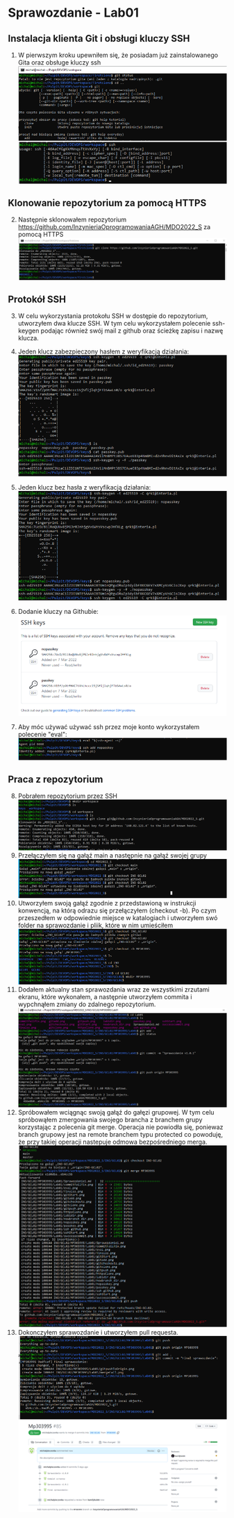 # Sprawozdanie - Lab01
## Instalacja klienta Git i obsługi kluczy SSH
1. W pierwszym kroku upewniłem się, że posiadam już zainstalowanego Gita oraz obsługe kluczy ssh
![Git working](./gitStart.png)
![Ssh working](./sshStart.png)

## Klonowanie repozytorium za pomocą HTTPS
2. Następnie sklonowałem repozytorium https://github.com/InzynieriaOprogramowaniaAGH/MDO2022_S za pomocą HTTPS
![https_clone](./httpsClone.png)
   
## Protokół SSH
3. W celu wykorzystania protokołu SSH w dostępie do repozytorium, utworzyłem dwa klucze SSH. 
W tym celu wykorzystałem polecenie ssh-keygen podając również swój mail z github oraz ścieżkę zapisu i nazwę klucza.
4. Jeden klucz zabezpieczony hasłem z weryfikacją działania:
![pass_key](./passkey.png)
   
5. Jeden klucz bez hasła z weryfikacją działania: 
![nopass_key](./nopasskey.png)

6. Dodanie kluczy na Githubie:
![github_keys](./ssh-github.png)

7. Aby móc używać  używać ssh przez moje konto wykorzystałem polecenie "eval":
   ![Alt text](./eval.png)
   
## Praca z repozytorium
8. Pobrałem repozytorium przez SSH
   ![Alt text](./gitclone.png)
9. Przełączyłem się na gałąź main a następnie na gałąź swojej grupy 
   ![Alt text](./gitcheckouts.png)
10. Utworzyłem swoją gałąź zgodnie z przedstawioną w instrukcji konwencją, na którą odrazu się przełączyłem (checkout -b).  Po czym przeszedłem w odpowiednie miejsce w katalogiach i utworzyłem swó folder na sprawozdanie i pliik, które w nim umieściłem
   ![Alt text](./newbranch_dir.png)
11. Dodałem aktualny stan sprawozdania wraz ze wszystkimi zrzutami ekranu, które wykonałem, a następnie utworzyłem commita i wypchnąłem zmiany do zdalnego repozytorium.
  ![Alt text](./gitpushToOrigin.png)
12. Spróbowałem wciągnąc swoją gałąź do gałęzi grupowej. W tym celu spróbowąłem zmergowania swojego brancha z branchem grupy korzystając z polecenia git merge.
Operacja nie powiodła się, poniewaz branch grupowy jest na remote branchem typu protected co powoduję, że przy takiej operacji nastepuje odmowa bezpośredniego merga.
  ![Alt text](./mergeFail.png)
13. Dokonczyłem sprawozdanie i utworzyłem pull requesta.
  ![Alt text](./sprawozdanieFinalPush.png)
  ![Alt text](./pullRequest.png)
